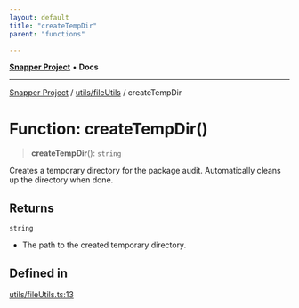 ```yaml
---
layout: default
title: "createTempDir"
parent: "functions"

---
```

[**Snapper Project**](../../../README.md) • **Docs**

***

[Snapper Project](../../../README.md) / [utils/fileUtils](../README.md) / createTempDir

# Function: createTempDir()

> **createTempDir**(): `string`

Creates a temporary directory for the package audit.
Automatically cleans up the directory when done.

## Returns

`string`

- The path to the created temporary directory.

## Defined in

[utils/fileUtils.ts:13](https://github.com/asifqatar/Snapper/blob/631887a19a78ac303c1e0435e30d78f6439baa45/utils/fileUtils.ts#L13)
